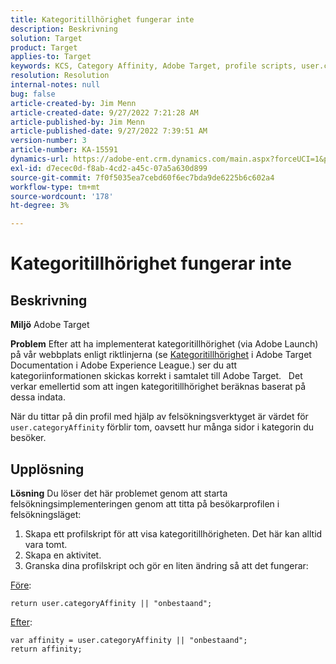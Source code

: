 ```yaml
---
title: Kategoritillhörighet fungerar inte
description: Beskrivning
solution: Target
product: Target
applies-to: Target
keywords: KCS, Category Affinity, Adobe Target, profile scripts, user.categoryAffinity
resolution: Resolution
internal-notes: null
bug: false
article-created-by: Jim Menn
article-created-date: 9/27/2022 7:21:28 AM
article-published-by: Jim Menn
article-published-date: 9/27/2022 7:39:51 AM
version-number: 3
article-number: KA-15591
dynamics-url: https://adobe-ent.crm.dynamics.com/main.aspx?forceUCI=1&pagetype=entityrecord&etn=knowledgearticle&id=05ff4dfb-343e-ed11-9db1-0022480866ad
exl-id: d7ecec0d-f8ab-4cd2-a45c-07a5a630d899
source-git-commit: 7f0f5035ea7cebd60f6ec7bda9de6225b6c602a4
workflow-type: tm+mt
source-wordcount: '178'
ht-degree: 3%

---
```


# Kategoritillhörighet fungerar inte

## Beskrivning


<b>Miljö</b>
Adobe Target

<b>Problem</b>
Efter att ha implementerat kategoritillhörighet (via Adobe Launch) på vår webbplats enligt riktlinjerna (se [Kategoritillhörighet](https://docs.adobe.com/content/help/en/target/using/audiences/visitor-profiles/category-affinity.html "Klicka för att följa länken https://docs.adobe.com/content/help/en/target/using/audiences/visitor-profiles/category-affinity.html") i Adobe Target Documentation i Adobe Experience League.) ser du att kategoriinformationen skickas korrekt i samtalet till Adobe Target.
 
Det verkar emellertid som att ingen kategoritillhörighet beräknas baserat på dessa indata.

När du tittar på din profil med hjälp av felsökningsverktyget är värdet för `user.categoryAffinity` förblir tom, oavsett hur många sidor i kategorin du besöker.


## Upplösning


<b>Lösning</b>
Du löser det här problemet genom att starta felsökningsimplementeringen genom att titta på besökarprofilen i felsökningsläget:

1. Skapa ett profilskript för att visa kategoritillhörigheten. Det här kan alltid vara tomt.
2. Skapa en aktivitet.
3. Granska dina profilskript och gör en liten ändring så att det fungerar:


<u>Före</u>:


```
return user.categoryAffinity || "onbestaand";
```


<u>Efter</u>:


```
var affinity = user.categoryAffinity || "onbestaand";
return affinity;
```
